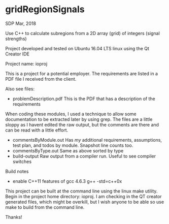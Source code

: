 # gridRegionSignals
SDP Mar, 2018

Use C++ to calculate subregions from a 2D array (grid) of integers (signal strengths)

Project developed and tested on Ubuntu 16.04 LTS linux using the Qt Creator IDE

Project name: ioproj

This is a project for a potential employer. The requirements are listed in a PDF
file I received from the client. 

Also see files:

  - problemDescription.pdf This is the PDF that has a description of the requirements

  When coding these modules, I used a technique to allow some documentation to be extracted
  later by using grep. The files are a little sloppy as I havent edited the raw output,
  but the comments are there and can be read with a little effort.

  - commentsByModule.out Has *my* additional requirements, assumptions, test plan, and todos by module. Snapshot line counts too.
  - commentsByType.out Same as above sorted by type
  - build-output Raw output from a compiler run. Useful to see compiler switches

Build notes

  - enable C++11 features of gcc 4.6.3
  g++ -std=c++0x

  This project can be built at the command line using the linux make utility. Begin
  in the project home directory: ioproj. I am checking in the QT creator generated
  files, which might be overkill, but I wish anyone to be able so use make to build
  from the command line.

Thanks!

